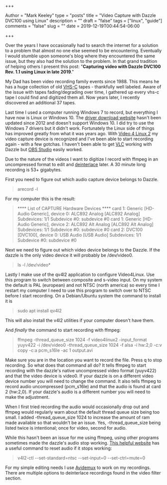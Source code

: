 +++

Author = "Mark Keeley"
type = "posts"
title = "Video Capture with Dazzle DVC100 using Linux"
description = ""
draft = "false"
tags = ["linux", "guide"]
comments = "false"
slug = ""
date = 2019-12-19T00:44:54-06:00

+++

Over the years I have occasionally had to search the internet for a solution to a problem that almost no one else seemed to be encountering. Eventually I would stumble upon someone's blog where they encountered the same issue, but they also had the solution to the problem. In that grand tradition of helping others I present this post: "**Capturing video with Dazzle DVC100 Rev. 1.1 using Linux in late 2019**."

My Dad has been video recording family events since 1988. This means he has a huge collection of old [VHS-C](https://infogalactic.com/info/VHS-C) tapes - thankfully well labeled. Aware of the issue with tapes fading/degrading over time, I gathered up every vhs-c tape I could find and digitized them all. Now years later, I recently discovered an additional 37 tapes.

<!--more-->

Last time I used a computer running Windows 7 to record, but everything I have now is Linux or Windows 10. The [driver download website](http://cdn.pinnaclesys.com/SupportFiles/Hardware_Installer/readmeHW10.htm) hasn't been updated since 2012 and doesn't support Windows 10. I did try to use the Windows 7 drivers but it didn't work. Fortunately the Linux side of things has improved greatly from what it was years ago. With [Video 4 Linux 2](https://infogalactic.com/info/Video4Linux) my video capture device is recognized and I've been able to start recording again - with a few gotchas. I haven't been able to get [VLC](https://www.videolan.org/vlc/) working with Dazzle but [OBS Studio](https://obsproject.com/) easily worked.

Due to the nature of the videos I want to digitize I record with ffmpeg in an uncompressed format to edit and [deinterlace](https://infogalactic.com/info/Deinterlacing) later. A 30 minute long recording is 53+ gigabytes.

First you need to figure out which audio capture device belongs to Dazzle.

>arecord -l

For my computer this is the result:

>**** List of CAPTURE Hardware Devices ****
card 1: Generic [HD-Audio Generic], device 0: ALC892 Analog [ALC892 Analog]
  Subdevices: 1/1
  Subdevice #0: subdevice #0
card 1: Generic [HD-Audio Generic], device 2: ALC892 Alt Analog [ALC892 Alt Analog]
  Subdevices: 1/1
  Subdevice #0: subdevice #0
card 2: DVC100 [DVC100], device 0: USB Audio [USB Audio]
  Subdevices: 1/1
  Subdevice #0: subdevice #0

Next we need to figure out which video device belongs to the Dazzle. If the dazzle is the only video device it will probably be /dev/video0.

>ls -l /dev/video*

Lastly I make use of the qv4l2 application to configure Video4Linux. Use this program to switch between composite and s-video input. On my system the default is PAL (european) and not NTSC (north america) so every time I restart my computer I need to use this program to switch over to NTSC before I start recording. On a Debian/Ubuntu system the command to install it is

>sudo apt install qv4l2

This will also install the v4l2 utilities if your computer doesn't have them.

And *finally* the command to start recording with ffmpeg:

>ffmpeg -thread_queue_size 1024 -f video4linux2 -input_format yuyv422 -i /dev/video0 -thread_queue_size 1024 -f alsa -i hw:2,0 -c:v copy -c:a pcm_s16le -ac 1 output.avi

Make sure you are in the location you want to record the file. Press q to stop recording. So what does that command all do? It tells ffmpeg to start recording with the dazzle's native uncompressed video format (yuyv422) and that the video device is video0. If your dazzle is on a different video device number you will need to change the command. It also tells ffmpeg to record audio uncompressed (pcm_s16le) and that the audio is found at card 2 (hw:2,0). If your dazzle's audio is a different number you will need to make the adjustment.

When I first tried recording the audio would occasionally drop out and ffmpeg would regularly warn about the default thread queue size being too small. I added -thread_queue_size 1024 to increase the amount of ram made available so that wouldn't be an issue. Yes, -thread_queue_size being listed twice is intentional; once for video, second for audio.

While this hasn't been an issue for me using ffmpeg, using other programs sometimes made the dazzle's audio stop working. [This helpful website](https://forums.linuxmint.com/viewtopic.php?t=123022) has a useful command to reset audio if it stops working:

>v4l2-ctl --set-standard=ntsc --set-input=0 --set-ctrl=mute=0

For my simple editing needs I use [Avidemux](https://flathub.org/apps/details/org.avidemux.Avidemux) to work on my recordings. There are multiple options to deinterlace recordings found in the video filter section.
